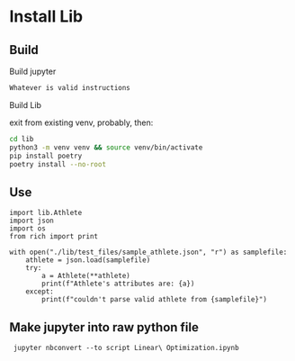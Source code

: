 # Install Lib

## Build

Build jupyter
``` sh
Whatever is valid instructions
```

Build Lib

exit from existing venv, probably, then:
``` sh
cd lib
python3 -m venv venv && source venv/bin/activate
pip install poetry
poetry install --no-root
```

## Use

``` python3
import lib.Athlete
import json
import os 
from rich import print

with open("./lib/test_files/sample_athlete.json", "r") as samplefile:
    athlete = json.load(samplefile)
    try:
        a = Athlete(**athlete)
        print(f"Athlete's attributes are: {a})
    except:
        print(f"couldn't parse valid athlete from {samplefile}")
```

## Make jupyter into raw python file

` jupyter nbconvert --to script Linear\ Optimization.ipynb`
